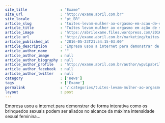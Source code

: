```yaml
---
site_title               : "Exame"
site_url                 : "http://exame.abril.com.br"
site_locale              : "pt_BR"
article_slug             : "tuites-levam-mulher-ao-orgasmo-em-acao-de-sex-shop"
article_title            : "Tuítes levam mulher ao orgasmo em ação de sex shop"
article_image            : "https://abrilexame.files.wordpress.com/2016/09/size_960_16_9_sex-twitter.jpg?quality=70&strip=all&w=960"
article_url              : "http://exame.abril.com.br/marketing/tuites-levam-mulher-ao-orgasmo-em-acao-de-sex-shop/"
article_published_at     : "2016-05-23T21:54:15-03:00"
article_description      : "Empresa usou a internet para demonstrar de forma interativa como os brinquedos sexuais podem ser aliados no alcance da máxima intensidade sexual feminina..."
article_author_name      : ""
article_author_image     : null
article_author_biography : null
article_author_profile   : "http://exame.abril.com.br/author/wpvipabril/"
article_author_facebook  : null
article_author_twitter   : null
category                 : ['news']
tags                     : ['Exame']
permalink                : "/:categories/tuites-levam-mulher-ao-orgasmo-em-acao-de-sex-shop/"
layout                   : post
---
```


Empresa usou a internet para demonstrar de forma interativa como os brinquedos sexuais podem ser aliados no alcance da máxima intensidade sexual feminina...
